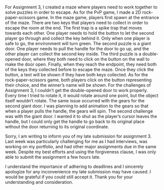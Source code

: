 For Assignment 3, I created a maze where players need to work together to solve puzzles in order to escape. As for the PvP game, I made a 2D rock-paper-scissors game.
In the maze game, players first spawn at the entrance of the maze. There are two keys that players need to collect in order to escape the room at the end. The first trap is a spike trap that moves towards each other. One player needs to hold the button to let the second player go through and collect the key behind it. Only when one player is safe to go, the environment will turn green. The second puzzle is a giant door. One player needs to pull the handle for the door to go up, and the other player can collect the second key inside. The third puzzle is a double-opened door, where they both need to click on the button on the wall to make the door open. Finally, when they reach the endpoint, they need both of the keys they collected before to escape the maze. Once they click the button, a text will be shown if they have both keys collected.
As for the rock-paper-scissors game, both players click on the button representing their choice, and the winner’s name will be shown.
For the challenges of Assignment 3, I couldn’t get the double-opened door to work properly. Every time I tried to rotate it, it would rotate around one point, but the object itself wouldn’t rotate. The same issue occurred with the gears for the second giant door. I was planning to add animation to the gears so that when a player pulls the handle, the gears will spin. The second challenge was with the giant door. I wanted it to shut as the player’s cursor leaves the handle, but I could only get the handle to go back to its original place without the door returning to its original coordinate.


Sorry, I am writing to inform you of my late submission for assignment 3. Last week was particularly challenging for me as I had interviews, was working on my portfolio, and had other major assignments due in the same week. Despite my best efforts and using the forgiveness clause, I was only able to submit the assignment a few hours late.

I understand the importance of adhering to deadlines and I sincerely apologize for any inconvenience my late submission may have caused. I would be grateful if you could still accept it. Thank you for your understanding and consideration.
